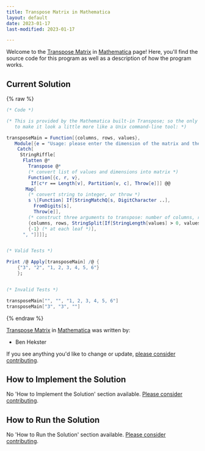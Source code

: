 ```yaml
---
title: Transpose Matrix in Mathematica
layout: default
date: 2023-01-17
last-modified: 2023-01-17

---
```


Welcome to the [Transpose Matrix](https://sampleprograms.io/projects/transpose-matrix) in [Mathematica](https://sampleprograms.io/languages/mathematica) page! Here, you'll find the source code for this program as well as a description of how the program works.

## Current Solution

{% raw %}

```mathematica
(* Code *)

(* This is provided by the Mathematica built-in Transpose; so the only code needed is the 'user interface'
   to make it look a little more like a Unix command-line tool: *)

transposeMain = Function[{columns, rows, values},
   Module[{e = "Usage: please enter the dimension of the matrix and the serialized matrix"},
    Catch[
     StringRiffle[
      Flatten @*
        Transpose @*
        (* convert list of values and dimensions into matrix *)
        Function[{c, r, v},
         If[c*r == Length[v], Partition[v, c], Throw[e]]] @@
       Map[
        (* convert string to integer, or throw *)
        s \[Function] If[StringMatchQ[s, DigitCharacter ..],
          FromDigits[s],
          Throw[e]],
        (* construct three arguments to transpose: number of columns, rows, and list of values *)
        {columns, rows, StringSplit[If[StringLength[values] > 0, values, Throw[e]], ", "]},
        {-1} (* at each leaf *)],
      ", "]]]];


(* Valid Tests *)

Print /@ Apply[transposeMain] /@ {
    {"3", "2", "1, 2, 3, 4, 5, 6"}
    };


(* Invalid Tests *)

transposeMain["", "", "1, 2, 3, 4, 5, 6"]
transposeMain["3", "3", ""]
```

{% endraw %}

[Transpose Matrix](https://sampleprograms.io/projects/transpose-matrix) in [Mathematica](https://sampleprograms.io/languages/mathematica) was written by:

- Ben Hekster

If you see anything you'd like to change or update, [please consider contributing](https://github.com/TheRenegadeCoder/sample-programs).

## How to Implement the Solution

No 'How to Implement the Solution' section available. [Please consider contributing](https://github.com/TheRenegadeCoder/sample-programs-website).

## How to Run the Solution

No 'How to Run the Solution' section available. [Please consider contributing](https://github.com/TheRenegadeCoder/sample-programs-website).